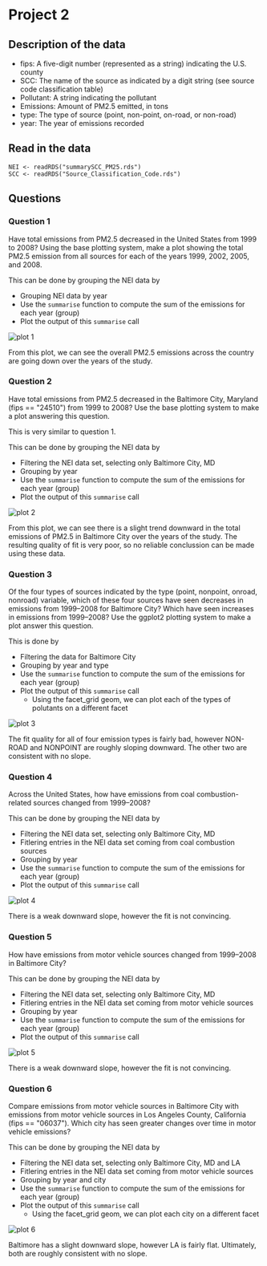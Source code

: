 # Project 2


## Description of the data

- fips: A five-digit number (represented as a string) indicating the U.S. county
- SCC: The name of the source as indicated by a digit string (see source code classification table)
- Pollutant: A string indicating the pollutant
- Emissions: Amount of PM2.5 emitted, in tons
- type: The type of source (point, non-point, on-road, or non-road)
- year: The year of emissions recorded

## Read in the data

```
NEI <- readRDS("summarySCC_PM25.rds")
SCC <- readRDS("Source_Classification_Code.rds")
```

## Questions

### Question 1
Have total emissions from PM2.5 decreased in the United States from 1999 to
2008? Using the base plotting system, make a plot showing the total PM2.5
emission from all sources for each of the years 1999, 2002, 2005, and 2008.

This can be done by grouping the NEI data by
- Grouping NEI data by year
- Use the `summarise` function to compute the sum of the emissions for each year (group)
- Plot the output of this `summarise` call

![plot 1](plot1.png)

From this plot, we can see the overall PM2.5 emissions across the country are
going down over the years of the study.

### Question 2
Have total emissions from PM2.5 decreased in the Baltimore City, Maryland
(fips == "24510") from 1999 to 2008? Use the base plotting system to make a plot
answering this question.

This is very similar to question 1.

This can be done by grouping the NEI data by
- Filtering the NEI data set, selecting only Baltimore City, MD
- Grouping by year
- Use the `summarise` function to compute the sum of the emissions for each year (group)
- Plot the output of this `summarise` call

![plot 2](plot2.png)

From this plot, we can see there is a slight trend downward in the total
emissions of PM2.5 in Baltimore City over the years of the study. The resulting
quality of fit is very poor, so no reliable conclussion can be made using these
data.

### Question 3
Of the four types of sources indicated by the type (point, nonpoint, onroad,
nonroad) variable, which of these four sources have seen decreases in emissions
from 1999–2008 for Baltimore City? Which have seen increases in emissions from
1999–2008? Use the ggplot2 plotting system to make a plot answer this question.

This is done by
- Filtering the data for Baltimore City
- Grouping by year and type
- Use the `summarise` function to compute the sum of the emissions for each year (group)
- Plot the output of this `summarise` call
  - Using the facet_grid geom, we can plot each of the types of polutants on a different facet

![plot 3](plot3.png)

The fit quality for all of four emission types is fairly bad, however NON-ROAD and NONPOINT are roughly sloping downward. The other two are consistent with no slope.

### Question 4
Across the United States, how have emissions from coal combustion-related
sources changed from 1999–2008?

This can be done by grouping the NEI data by
- Filtering the NEI data set, selecting only Baltimore City, MD
- Fitlering entries in the NEI data set coming from coal combustion sources
- Grouping by year
- Use the `summarise` function to compute the sum of the emissions for each year (group)
- Plot the output of this `summarise` call

![plot 4](plot4.png)

There is a weak downward slope, however the fit is not convincing.

### Question 5
How have emissions from motor vehicle sources changed from 1999–2008 in
Baltimore City?

This can be done by grouping the NEI data by
- Filtering the NEI data set, selecting only Baltimore City, MD
- Fitlering entries in the NEI data set coming from motor vehicle sources
- Grouping by year
- Use the `summarise` function to compute the sum of the emissions for each year (group)
- Plot the output of this `summarise` call

![plot 5](plot5.png)

There is a weak downward slope, however the fit is not convincing.

### Question 6
Compare emissions from motor vehicle sources in Baltimore City with emissions
from motor vehicle sources in Los Angeles County, California (fips == "06037").
Which city has seen greater changes over time in motor vehicle emissions?

This can be done by grouping the NEI data by
- Filtering the NEI data set, selecting only Baltimore City, MD and LA
- Fitlering entries in the NEI data set coming from motor vehicle sources
- Grouping by year and city
- Use the `summarise` function to compute the sum of the emissions for each year (group)
- Plot the output of this `summarise` call
  - Using the facet_grid geom, we can plot each city on a different facet

![plot 6](plot6.png)

Baltimore has a slight downward slope, however LA is fairly flat. Ultimately, both are roughly consistent with no slope.

